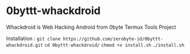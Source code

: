 # 0byttt-whackdroid
Whackdroid is Web Hacking Android from 0byte Termux Tools Project

Installation :
`git clone https://github.com/zerobyte-id/0byttt-whackdroid.git`
`cd 0byttt-whackdroid/`
`chmod +x install.sh`
`./install.sh
`
